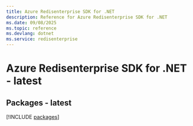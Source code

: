 ```yaml
---
title: Azure Redisenterprise SDK for .NET
description: Reference for Azure Redisenterprise SDK for .NET
ms.date: 09/08/2025
ms.topic: reference
ms.devlang: dotnet
ms.service: redisenterprise
---
```

# Azure Redisenterprise SDK for .NET - latest
## Packages - latest
[!INCLUDE [packages](redisenterprise-index.md)]